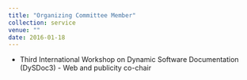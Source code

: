 ```yaml
---
title: "Organizing Committee Member"
collection: service
venue: ""
date: 2016-01-18
---
```


* Third International Workshop on Dynamic Software Documentation (DySDoc3) - Web and publicity co-chair